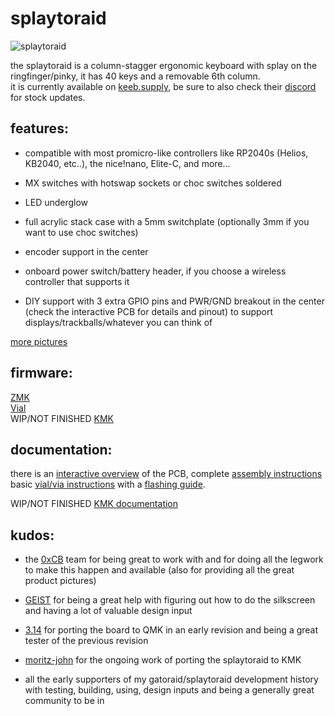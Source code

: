 # splaytoraid

![splaytoraid](https://github.com/freya-irl/splaytoraid40/blob/main/pictures/IMG_7344.jpg)

the splaytoraid is a column-stagger ergonomic keyboard with splay on the ringfinger/pinky, it has 40 keys and a removable 6th column.  
it is currently available on [keeb.supply](https://keeb.supply/products/splaytoraid-messenger-edition), be sure to also check their [discord](https://discord.com/invite/WpmFC2NRWV) for stock updates.

## features:

- compatible with most promicro-like controllers like RP2040s (Helios, KB2040, etc..), the nice!nano, Elite-C, and more...

- MX switches with hotswap sockets or choc switches soldered

- LED underglow

- full acrylic stack case with a 5mm switchplate (optionally 3mm if you want to use choc switches)

- encoder support in the center

- onboard power switch/battery header, if you choose a wireless controller that supports it

- DIY support with 3 extra GPIO pins and PWR/GND breakout in the center (check the interactive PCB for details and pinout) to support displays/trackballs/whatever you can think of

[more pictures](https://github.com/freya-irl/splaytoraid40/tree/main/pictures)

## firmware:

[ZMK](https://github.com/freya-irl/zmk)  
[Vial](https://files.keeb.supply/firmware/Splaytoraid/)  
WIP/NOT FINISHED [KMK](https://github.com/moritz-john/kmk-config-splaytoraid)
## documentation:

there is an [interactive overview](https://freya-irl.github.io/splaytoraid40/ibom) of the PCB, complete [assembly instructions](https://docs.keeb.supply/splaytoraid/)
basic [vial/via instructions](https://docs.keeb.supply/basics/firmware/viaandvial/#VIAL) with a [flashing guide](https://docs.keeb.supply/basics/firmware/flashing/).

WIP/NOT FINISHED [KMK documentation](https://moritz-john.github.io/kmk-config-splaytoraid/)


## kudos:

- the [0xCB](https://0xcb.dev/) team for being great to work with and for doing all the legwork to make this happen and available (also for providing all the great product pictures)

- [GEIST](https://github.com/GEIGEIGEIST) for being a great help with figuring out how to do the silkscreen and having a lot of valuable design input

- [3.14](https://github.com/dreipunkteinsvier) for porting the board to QMK in an early revision and being a great tester of the previous revision

- [moritz-john](https://github.com/moritz-john) for the ongoing work of porting the splaytoraid to KMK

- all the early supporters of my gatoraid/splaytoraid development history with testing, building, using, design inputs and being a generally great community to be in
